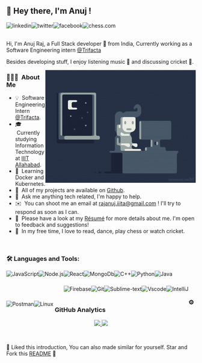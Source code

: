 ## 👋 Hey there, I'm Anuj !
<a href='https://www.linkedin.com/in/ajraj27/'><img align='left' alt="linkedin" src="https://img.icons8.com/fluent/48/000000/linkedin.png" height=28px/></a>
<a href='https://twitter.com/ajraj27/'><img align='left' alt="twitter" src="https://img.icons8.com/fluent/48/000000/twitter.png" height='28px'/><a>
<a href='https://www.facebook.com/anuj.raj.5895'><img align='left' alt="facebook" src="https://img.icons8.com/fluent/48/000000/facebook-new.png" height='28px'/></a>
<a href='https://www.chess.com/member/ajraj27/'><img align='left' alt="chess.com" src="https://img.icons8.com/dusk/64/000000/chess.png" height='25px'/></a>
 <br/>
 <br/>
 
 Hi, I'm Anuj Raj, a Full Stack developer 🚀 from India, Currently working as a Software Engineering intern [@Trifacta](https://www.https://www.trifacta.com/) 
 
 Besides developing stuff, I enjoy listening music 🎸 and discussing cricket 🏏.
 
 <img alt="Night Coding" src="night-coding.gif" align="right" width="400px"/>

 
 ### 👨🏻‍💻 &nbsp;About Me

- 💡 &nbsp;Software Engineering Intern [@Trifacta](https://www.trifacta.com/).
- 🎓 &nbsp;Currently studying Information Technology at [IIIT Allahabad](https://www.iiita.ac.in/).
- 🌱 &nbsp;Learning Docker and Kubernetes.
- 🧐 &nbsp;All of my projects are available on [Github](https://github.com).
- 💬 &nbsp;Ask me anything tech related, I'm happy to help.
- ✉️ &nbsp;You can shoot me an email at rajanuj.iiita@gmail.com ! I'll try to respond as soon as I can.
- 📄 &nbsp;Please have a look at my [Résumé](https://drive.google.com/file/d/1ZeV0iyXSxGlxGmVICPbxYWK7cQA_KVDi/view?usp=sharing) for more details about me. I'm open to feedback and suggestions!
- 🕺 &nbsp;In my free time, I love to read, dance, play chess or watch cricket.
<br/>



### 🛠 Languages and Tools:
<img align="left" alt="JavaScript" height ="40px"  src="https://img.icons8.com/color/128/000000/javascript.png">
<img align="left" alt="Node.js" height ="50px" src="https://img.icons8.com/color/144/000000/nodejs.png">
<img align="left" alt="React" height ="40px" src="https://img.icons8.com/officel/80/000000/react.png">
<img align="left" src="https://img.icons8.com/color/144/000000/mongodb.png" alt="MongoDb" height='40px'/>
<img align="left" alt="C++" height ="40px" src="https://img.icons8.com/color/144/000000/c-plus-plus-logo.png">
<img align="left" alt="Python" height ="40px" src="https://img.icons8.com/color/144/000000/python.png">
<img align="left" alt="Java" height ="40px" src="https://img.icons8.com/color/144/000000/java-coffee-cup-logo.png">
<img align="left" src="https://www.vectorlogo.zone/logos/firebase/firebase-icon.svg" alt="Firebase" height ="40px"/> 
<img src="https://www.vectorlogo.zone/logos/git-scm/git-scm-icon.svg" align="left" alt="Git" height='40px'/>
<img align="left" src="https://img.icons8.com/color/48/000000/sublime-text.png" alt="Sublime-text" height="40px"/>
<img align="left" src="http://img.icons8.com/fluent/48/000000/visual-studio-code-2019.png" alt="Vscode" height="40px"/> 
<img align="left" alt="IntelliJ" height ="40px" src="https://img.icons8.com/color/48/000000/intellij-idea.png">
<img align="left" alt="Postman" height ="40px" src="https://img.icons8.com/dusk/128/000000/postman-api.png">
<img align="left" alt="Linux" height ="40px" src="https://img.icons8.com/color/144/000000/linux.png">
<br/>
<br/>
<br/>

### ⚙️ &nbsp;GitHub Analytics

<p align="center">
<a href="https://github.com/ajraj27">
  <img height="180em" src="https://github-readme-stats-eight-theta.vercel.app/api?username=ajraj27&show_icons=true&theme=algolia&include_all_commits=true&count_private=true"/>
  <img height="180em" src="https://github-readme-stats-eight-theta.vercel.app/api/top-langs/?username=ajraj27&layout=compact&langs_count=8&theme=algolia"/>
</a>
</p>
<br/>

:pushpin: Liked this introduction, You can also made similar for yourself. Star and Fork this [README](https://github.com/ajraj27/ajraj27) :pencil:






















